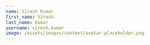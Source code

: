 ```yaml
---
name: Viresh Kumar
first_name: Viresh
last_name: Kumar
username: viresh.kumar
image: /assets/images/content/avatar-placeholder.png
---
```

